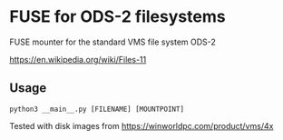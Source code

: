 
# FUSE for ODS-2 filesystems

FUSE mounter for the standard VMS file system ODS-2

https://en.wikipedia.org/wiki/Files-11

## Usage

```
python3 __main__.py [FILENAME] [MOUNTPOINT]
```

Tested with disk images from https://winworldpc.com/product/vms/4x

